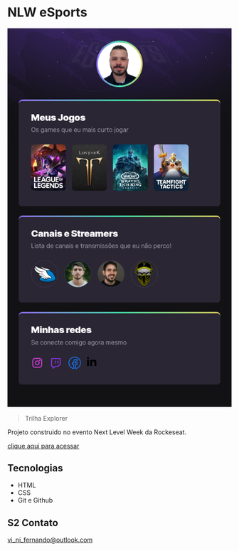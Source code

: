 # NLW eSports

![preview](./github/preview.png)

>Trilha Explorer

Projeto construido no evento Next Level Week da Rockeseat.

[clique aqui para acessar](https://hakutsio.github.io/nlw-esports-explorer/)


## Tecnologias 

- HTML
- CSS
- Git e Github


## S2 Contato

vi_ni_fernando@outlook.com


